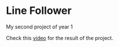 # Line Follower
My second project of year 1

Check this [video](https://www.youtube.com/watch?v=qPyUMzdp_CM) for the result of the project.
